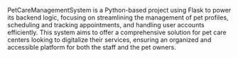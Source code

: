 PetCareManagementSystem is a Python-based project using Flask to power its backend logic, focusing on streamlining the management of pet profiles, scheduling and tracking appointments, and handling user accounts efficiently. This system aims to offer a comprehensive solution for pet care centers looking to digitalize their services, ensuring an organized and accessible platform for both the staff and the pet owners.